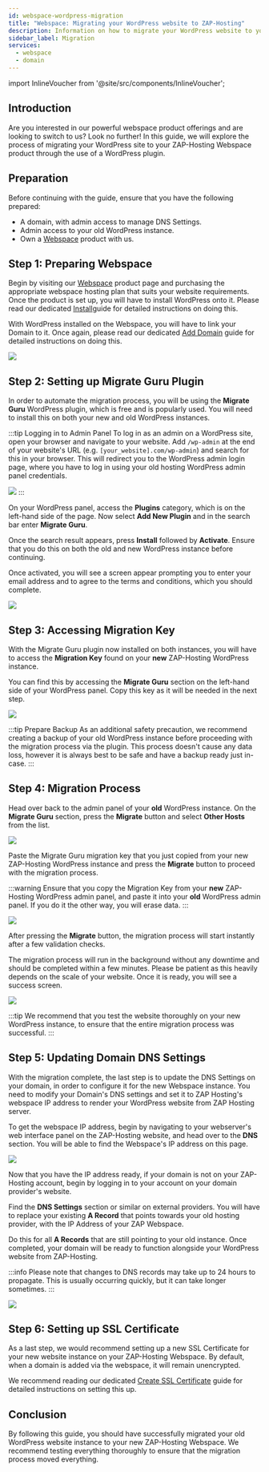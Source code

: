 ```yaml
---
id: webspace-wordpress-migration
title: "Webspace: Migrating your WordPress website to ZAP-Hosting"
description: Information on how to migrate your WordPress website to your webspace from ZAP-Hosting - ZAP-Hosting.com documentation
sidebar_label: Migration
services:
  - webspace
  - domain
---
```


import InlineVoucher from '@site/src/components/InlineVoucher';

## Introduction

Are you interested in our powerful webspace product offerings and are looking to switch to us? Look no further! In this guide, we will explore the process of migrating your WordPress site to your ZAP-Hosting Webspace product through the use of a WordPress plugin.

<InlineVoucher />

## Preparation

Before continuing with the guide, ensure that you have the following prepared:
- A domain, with admin access to manage DNS Settings.
- Admin access to your old WordPress instance.
- Own a [Webspace](https://zap-hosting.com/en/shop/product/webspace/) product with us.

## Step 1: Preparing Webspace

Begin by visiting our [Webspace](https://zap-hosting.com/en/shop/product/webspace/) product page and purchasing the appropriate webspace hosting plan that suits your website requirements. Once the product is set up, you will have to install WordPress onto it. Please read our dedicated [Install](webspace-wordpress.md)guide for detailed instructions on doing this.

With WordPress installed on the Webspace, you will have to link your Domain to it. Once again, please read our dedicated [Add Domain](webspace-adddomain.md) guide for detailed instructions on doing this.

![](https://screensaver01.zap-hosting.com/index.php/s/Qa3mmmQtTybNgGj/preview)


## Step 2: Setting up Migrate Guru Plugin

In order to automate the migration process, you will be using the **Migrate Guru** WordPress plugin, which is free and is popularly used. You will need to install this on both your new and old WordPress instances.

:::tip Logging in to Admin Panel
To log in as an admin on a WordPress site, open your browser and navigate to your website. Add `/wp-admin` at the end of your website's URL (e.g. `[your_website].com/wp-admin`) and search for this in your browser. This will redirect you to the WordPress admin login page, where you have to log in using your old hosting WordPress admin panel credentials.

![](https://screensaver01.zap-hosting.com/index.php/s/zwzRyGJwEJMNPGQ/preview)
:::

On your WordPress panel, access the **Plugins** category, which is on the left-hand side of the page. Now select **Add New Plugin** and in the search bar enter **Migrate Guru**.

Once the search result appears, press **Install** followed by **Activate**. Ensure that you do this on both the old and new WordPress instance before continuing.

Once activated, you will see a screen appear prompting you to enter your email address and to agree to the terms and conditions, which you should complete.

![](https://screensaver01.zap-hosting.com/index.php/s/SXYGfpWJTwNyYjJ/preview)

## Step 3: Accessing Migration Key

With the Migrate Guru plugin now installed on both instances, you will have to access the **Migration Key** found on your **new** ZAP-Hosting WordPress instance. 

You can find this by accessing the **Migrate Guru** section on the left-hand side of your WordPress panel. Copy this key as it will be needed in the next step.

![](https://screensaver01.zap-hosting.com/index.php/s/g3X9fMrqoWyfwtN/preview)

:::tip Prepare Backup
As an additional safety precaution, we recommend creating a backup of your old WordPress instance before proceeding with the migration process via the plugin. This process doesn't cause any data loss, however it is always best to be safe and have a backup ready just in-case.
:::

## Step 4: Migration Process

Head over back to the admin panel of your **old** WordPress instance. On the **Migrate Guru** section, press the **Migrate** button and select **Other Hosts** from the list.

![](https://screensaver01.zap-hosting.com/index.php/s/x6ctdxnL2mdpTt5/preview)

Paste the Migrate Guru migration key that you just copied from your new ZAP-Hosting WordPress instance and press the **Migrate** button to proceed with the migration process.

:::warning
Ensure that you copy the Migration Key from your **new** ZAP-Hosting WordPress admin panel, and paste it into your **old** WordPress admin panel. If you do it the other way, you will erase data.
:::

![](https://screensaver01.zap-hosting.com/index.php/s/7nEr2L48PKCDXrj/preview)

After pressing the **Migrate** button, the migration process will start instantly after a few validation checks. 

The migration process will run in the background without any downtime and should be completed within a few minutes. Please be patient as this heavily depends on the scale of your website. Once it is ready, you will see a success screen.

![](https://screensaver01.zap-hosting.com/index.php/s/YHSAwLkCjWBHsHT/preview)

:::tip
We recommend that you test the website thoroughly on your new WordPress instance, to ensure that the entire migration process was successful.
:::

## Step 5: Updating Domain DNS Settings

With the migration complete, the last step is to update the DNS Settings on your domain, in order to configure it for the new Webspace instance. You need to modify your Domain's DNS settings and set it to ZAP Hosting's webspace IP address to render your WordPress website from ZAP Hosting server.

To get the webspace IP address, begin by navigating to your webserver's web interface panel on the ZAP-Hosting website, and head over to the **DNS** section. You will be able to find the Webspace's IP address on this page.

![](https://screensaver01.zap-hosting.com/index.php/s/pd8iQdXsd8Kaobd/preview)

Now that you have the IP address ready, if your domain is not on your ZAP-Hosting account, begin by logging in to your account on your domain provider's website.

Find the **DNS Settings** section or similar on external providers. You will have to replace your existing **A Record** that points towards your old hosting provider, with the IP Address of your ZAP Webspace. 

Do this for all **A Records** that are still pointing to your old instance. Once completed, your domain will be ready to function alongside your WordPress website from ZAP-Hosting.

:::info
Please note that changes to DNS records may take up to 24 hours to propagate. This is usually occurring quickly, but it can take longer sometimes.
:::

![](https://screensaver01.zap-hosting.com/index.php/s/P93CG3MLJc2DL3i/preview)

## Step 6: Setting up SSL Certificate

As a last step, we would recommend setting up a new SSL Certificate for your new website instance on your ZAP-Hosting Webspace. By default, when a domain is added via the webspace, it will remain unencrypted.

We recommend reading our dedicated [Create SSL Certificate](webspace-plesk-ssl.md) guide for detailed instructions on setting this up.

## Conclusion

By following this guide, you should have successfully migrated your old WordPress website instance to your new ZAP-Hosting Webspace. We recommend testing everything thoroughly to ensure that the migration process moved everything.

<InlineVoucher />
